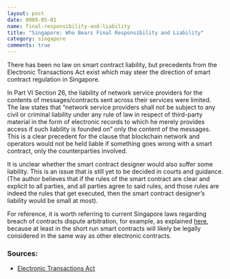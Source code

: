```yaml
---
layout: post
date: 0009-05-01
name: final-responsibility-and-liability
title: "Singapore: Who Bears Final Responsibility and Liability"
category: singapore
comments: true
---
```


There has been no law on smart contract liability, but precedents from the Electronic Transactions Act exist which may steer the direction of smart contract regulation in Singapore.

In Part VI Section 26, the liability of network service providers for the contents of messages/contracts sent across their services were limited. The law states that “network service providers shall not be subject to any civil or criminal liability under any rule of law in respect of third-party material in the form of electronic records to which he merely provides access if such liability is founded on” only the content of the messages. This is a clear precedent for the clause that blockchain network and operators would not be held liable if something goes wrong with a smart contract, only the counterparties involved.

It is unclear whether the smart contract designer would also suffer some liability. This is an issue that is still yet to be decided in courts and guidance. (The author believes that if the rules of the smart contract are clear and explicit to all parties, and all parties agree to said rules, and those rules are indeed the rules that get executed, then the smart contract designer’s liability would be small at most).

For reference, it is worth referring to current Singapore laws regarding breach of contracts dispute arbitration, for example, as explained [here](https://singaporelegaladvice.com/law-articles/breach-of-contract-in-singapore/), because at least in the short run smart contracts will likely be legally considered in the same way as other electronic contracts.


### Sources:
   * [Electronic Transactions Act](https://sso.agc.gov.sg/Act/ETA2010#P1I-)

